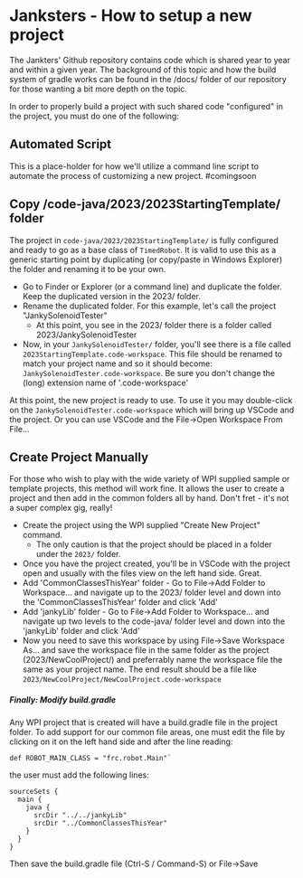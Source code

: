 # Janksters - How to setup a new project

The Jankters' Github repository contains code which is shared year to year and within a given year. The background of this topic and how the build system of gradle works can be found in the /docs/ folder of our repository for those wanting a bit more depth on the topic.

In order to properly build a project with such shared code "configured" in the project, you must do one of the following:

## Automated Script
This is a place-holder for how we'll utilize a command line script to automate the process of customizing a new project. #comingsoon

## Copy /code-java/2023/2023StartingTemplate/ folder
The project in `code-java/2023/2023StartingTemplate/` is fully configured and ready to go as a base class of `TimedRobot`. It is valid to use this as a generic starting point by duplicating (or copy/paste in Windows Explorer) the folder and renaming it to be your own.
- Go to Finder or Explorer (or a command line) and duplicate the folder. Keep the duplicated version in the 2023/ folder.
- Rename the duplicated folder. For this example, let's call the project "JankySolenoidTester"
	- At this point, you see in the 2023/ folder there is a folder called 2023/JankySolenoidTester
- Now, in your `JankySolenoidTester/` folder, you'll see there is a file called `2023StartingTemplate.code-workspace`. This file should be renamed to match your project name and so it should become: `JankySolenoidTester.code-workspace`. Be sure you don't change the (long) extension name of '.code-workspace'

At this point, the new project is ready to use. To use it you may double-click on the `JankySolenoidTester.code-workspace` which will bring up VSCode and the project. Or you can use VSCode and the File->Open Workspace From File...

## Create Project Manually
For those who wish to play with the wide variety of WPI supplied sample or template projects, this method will work fine. It allows the user to create a project and then add in the common folders all by hand. Don't fret - it's not a super complex gig, really!

- Create the project using the WPI supplied "Create New Project" command. 
	- The only caution is that the project should be placed in a folder under the `2023/` folder.
- Once you have the project created, you'll be in VSCode with the project open and usually with the files view on the left hand side. Great.
- Add 'CommonClassesThisYear' folder - Go to File->Add Folder to Workspace... and navigate up to the 2023/ folder level and down into the 'CommonClassesThisYear' folder and click 'Add'
- Add 'jankyLib' folder - Go to File->Add Folder to Workspace... and navigate up two levels to the code-java/ folder level and down into the 'jankyLib' folder and click 'Add'
- Now you need to save this workspace by using File->Save Workspace As... and save the workspace file in the same folder as the project (2023/NewCoolProject/) and preferrably name the workspace file the same as your project name. The end result should be a file like `2023/NewCoolProject/NewCoolProject.code-workspace`

##### Finally: Modify build.gradle
Any WPI project that is created will have a build.gradle file in the project folder.  To add support for our common file areas, one must edit the file by clicking on it on the left hand side and after the line reading:

```
def ROBOT_MAIN_CLASS = "frc.robot.Main"`
```

the user must add the following lines:

```
sourceSets {
  main {
    java {
      srcDir "../../jankyLib"
      srcDir "../CommonClassesThisYear"
    }
  }
}
```

Then save the build.gradle file (Ctrl-S / Command-S) or File->Save
